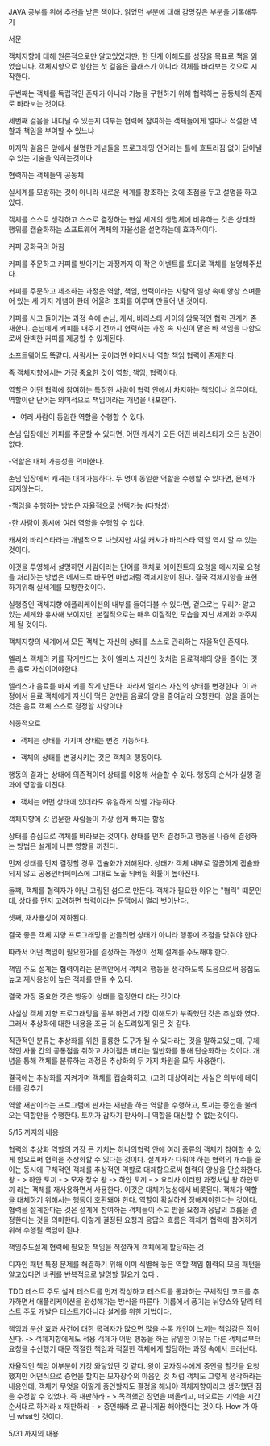 JAVA 공부를 위해 추천을 받은 책이다.
읽었던 부분에 대해 감명깊은 부분을 기록해두기

서문

객체지향에 대해 원론적으로만 알고있었지만, 한 단계 이해도를 성장을 목표로 책을 읽었습니다.
객체지향으로 향한는 첫 걸음은 클래스가 아니라 객체를 바라보는 것으로 시작한다.

두번째는 객체를 독립적인 존재가 아니라 기능을 구현하기 위해 협력하는 공동체의 존재로 바라보는 것이다.

세번째 걸음을 내디딜 수 있는지 여부는 협력에 참여하는 객체들에게 얼마나 적절한 역할과 책임을 부여할 수 있느냐

마지막 걸음은 앞에서 설명한 개념들을 프로그래밍 언어라는 틀에 흐트러짐 없이 담아낼 수 있는 기술을 익히는것이다.

협력하는 객체들의 공동체

실세계를 모방하는 것이 아니라 새로운 세계를 창조하는 것에 초점을 두고 설명을 하고 있다.

객체를 스스로 생각하고 스스로 결정하는 현실 세계의 생명체에 비유하는 것은 상태와 행위를 캡슐화하는 소프트웨어 객체의 자율성을 설명하는데 효과적이다.

커피 공화국의 아침

커피를 주문하고 커피를 받아가는 과정까지 이 작은 이벤트를 토대로 객체를 설명해주셨다.

커피를 주문하고 제조하는 과정은 역할, 책임, 협력이라는 사람의 일상 속에 항상 스며들어 있는 세 가지 개념이 한데 어울려 조화를 이루며 만들어 낸 것이다.

커피를 사고 돌아가는 과정 속에 손님, 캐셔, 바리스타 사이의 암묵적인 협력 관계가 존재한다. 손님에게 커피를 내주기 전까지 협력하는 과정 속 자신이 맡은 바 책임을 다함으로써 완벽한 커피를 제공할 수 있게된다.

소프트웨어도 똑같다. 사람사는 곳이라면 어디서나 역할 책임 협력이 존재한다.

즉 객체지향에서는 가장 중요한 것이 역할, 책임, 협력이다.

역할은 어떤 협력에 참여하는 특정한 사람이 협력 안에서 차지하는 책임이나 의무이다. 역할이란 단어는 의미적으로 책임이라는 개념을 내포한다.

- 여러 사람이 동일한 역할을 수행할 수 있다.

손님 입장에선 커피를 주문할 수 있다면, 어떤 캐셔가 오든 어떤 바리스타가 오든 상관이 없다.

-역할은 대체 가능성을 의미한다.

손님 입장에서 캐셔는 대체가능하다. 두 명이 동일한 역할을 수행할 수 있다면, 문제가 되지않는다.

-책임을 수행하는 방법은 자율적으로 선택가능 (다형성)

-한 사람이 동시에 여러 역할을 수행할 수 있다.

캐셔와 바리스타라는 개별적으로 나눴지만 사실 캐셔가 바리스타 역할 역시 할 수 있는 것이다.

이것을 투영해서 설명하면 사람이라는 단어를 객체로 에이전트의 요청을 메시지로 요청을 처리하는 방법은 메서드로 바꾸면 마법처럼 객체지향이 된다. 결국 객체지향을 표현하기위해 실세계를 모방한것이다.

실행중인 객체지향 애플리케이션의 내부를 들여다볼 수 있다면, 겉으로는 우리가 알고 있는 세계와 유사해 보이지만, 본질적으로는 매우 이질적인 모습을 지닌 세계와 마주치게 될 것이다.

객체지향의 세계에서 모든 객체는 자신의 상태를 스스로 관리하는 자율적인 존재다.

엘리스 객체의 키를 작게만드는 것이 엘리스 자신인 것처럼 음료객체의 양을 줄이는 것은 음료 자신이어야한다.

앨리스가 음료를 마셔 키를 작게 만든다. 따라서 엘리스 자신의 상태를 변경한다. 이 과정에서 음료 객체에게 자신이 먹은 양만큼 음료의 양을 줄여달라 요청한다. 양을 줄이는 것은 음료 객체 스스로 결정할 사항이다.

최종적으로

- 객체는 상태를 가지며 상태는 변경 가능하다.

- 객체의 상태를 변경시키는 것은 객체의 행동이다.

행동의 결과는 상태에 의존적이며 상태를 이용해 서술할 수 있다.
행동의 순서가 실행 결과에 영향을 미친다.
- 객체는 어떤 상태에 있더라도 유일하게 식별 가능하다.

객체지향에 갓 입문한 사람들이 가장 쉽게 빠지는 함정

상태를 중심으로 객체를 바라보는 것이다. 상태를 먼저 결정하고 행동을 나중에 결정하는 방법은 설계에 나쁜 영향을 끼친다.

먼저 상태를 먼저 결정할 경우 캡슐화가 저해된다. 상태가 객체 내부로 깔끔하게 캡슐화 되지 않고 공용인터페이스에 그대로 노출 되버릴 확률이 높아진다.

둘쨰, 객체를 협력자가 아닌 고립된 섬으로 만든다. 객체가 필요한 이유는 "협력" 떄문인데, 상태를 먼저 고려하면 협력이라는 문맥에서 멀리 벗어난다.

셋째, 재사용성이 저하된다.

결국 좋은 객체 지향 프로그래밍을 만들려면 상태가 아니라 행동에 초점을 맞춰야 한다.

따라서 어떤 책임이 필요한가를 결정하는 과정이 전체 설계를 주도해야 한다.

책임 주도 설계는 협력이라는 문맥안에서 객체의 행동을 생각하도록 도움으로써 응집도 높고 재사용성이 높은 객체를 만들 수 있다.

결국 가장 중요한 것은 행동이 상태를 결정한다 라는 것이다.

사실상 객체 지향 프로그래밍을 공부 하면서 가장 이해도가 부족했던 것은 추상화 였다. 그래서 추상화에 대한 내용을 조금 더 심도리있게 읽은 것 같다.

직관적인 분류는 추상화를 위한 훌륭한 도구가 될 수 있다라는 것을 말하고있는데, 구체적인 사물 간의 공통점을 취하고 차이점은 버리는 일반화를 통해 단순화하는 것이다. 개념을 통해 객체를 분류하는 과정은 추상화의 두 가지 차원을 모두 사용한다.

결국에는 추상화를 지켜가며 객체를 캡슐화하고, (고려 대상이라는 사실은 외부에 데이터를 감추기

역할
재판이라는 프로그램에 판사는 재판을 하는 역할을 수행하고, 토끼는 증인을 불러오는 역할만을 수행한다. 토끼가 갑자기 판사아ㅢ 역할을 대신할 수 없는것이다.


5/15 까지의 내용 

협력의 추상화
역할의 가장 큰 가치는 하나의협력 안에 여러 종류의 객체가 참여할 수 있게 함으로써 협력을 추상화할 수 있다는 것이다.
설계자가 다뤄야 하는 협력의 개수를 줄이는 동시에 구체적인 객체를 추상적인 역할로 대체함으로써 협력의 양상을 단순화한다.
왕 - > 하얀 토끼 - > 모자 장수
왕 -> 하얀 토끼 - > 요리사
이러한 과정처럼 왕 하얀토끼 라는 객체를 재사용하면서 사용한다.
이것은 대체가능성에서 비롯된다.
객체가 역할을 대체하기 위해서는 행동이 호환돼야 한다. 역할이 확실하게 정해져야한다는 것이다.
협력을 설계한다는 것은 설계에 참여하는 객체들이 주고 받을 요청과 응답의 흐름을 결정한다는 것을 의미한다.
이렇게 결정된 요청과 응답의 흐름은 객체가 협력에 참여하기 위해 수행될 책임이 된다.

책임주도설계
협력에 필요한 책임을 적절하게 객체에게 할당하는 것

디자인 패턴
특정 문제를 해결하기 위해 이미 식별해 놓은 역할 책임 협력의 모음
패턴을 알고있다면 바퀴를 반복적으로 발명할 필요가 없다 .

TDD 테스트 주도 설계
테스트를 먼저 작성하고 테스트를 통과하는 구체적인 코드를 추가하면서 애플리케이션을 완성해가는 방식을 따른다.
이름에서 풍기는 뉘앙스와 달리 테스트 주도 개발은 테스트가아니라 설계를 위한 기법이다.

책임과 분산 효과
사건에 대한 목격자가 많으면 많을 수록 개인이 느끼는 책임감은 적어진다. -> 객체지향에게도 적용
객체가 어떤 행동을 하는 유일한 이유는 다른 객체로부터 요청을 수신했기 때문
적절한 책임과 적절한 객체에게 할당하는 과정 속에서 드러난다.

자율적인 책임
이부분이 가장 와닿았던 것 같다.
왕이 모자장수에게 증언을 할것을 요청했지만 어떤식으로 증언을 할지는 모자장수의 마음인 것 처럼 객체도 그렇게 생각하라는 내용인데,
객체가 무엇을 어떻게 증언할지도 결정을 해놔야 객체지향이라고 생각했던 점을 수정할 수 있었다.
즉 재판하라 - > 목격했던 장면을 떠올리고, 떠오르는 기억을 시간 순서대로 하거라 x
재판하라 - > 증언해라 로 끝나게끔 해야한다는 것이다.
How 가 아닌 what인 것이다.


5/31 까지의 내용 